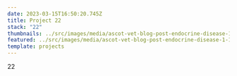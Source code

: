 ```yaml
---
date: 2023-03-15T16:50:20.745Z
title: Project 22
stack: "22"
thumbnails: ../src/images/media/ascot-vet-blog-post-endocrine-disease-1-1080x675.jpg
featured: ../src/images/media/ascot-vet-blog-post-endocrine-disease-1-1080x675.jpg
template: projects
---
```

22